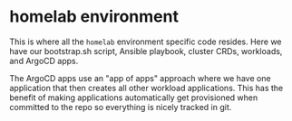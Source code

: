 # homelab environment

This is where all the `homelab` environment specific code resides. Here we have our bootstrap.sh script, Ansible playbook, cluster CRDs, workloads, and ArgoCD apps. 

The ArgoCD apps use an "app of apps" approach where we have one application that then creates all other workload applications.  This has the benefit of making applications automatically get provisioned when committed to the repo so everything is nicely tracked in git.


